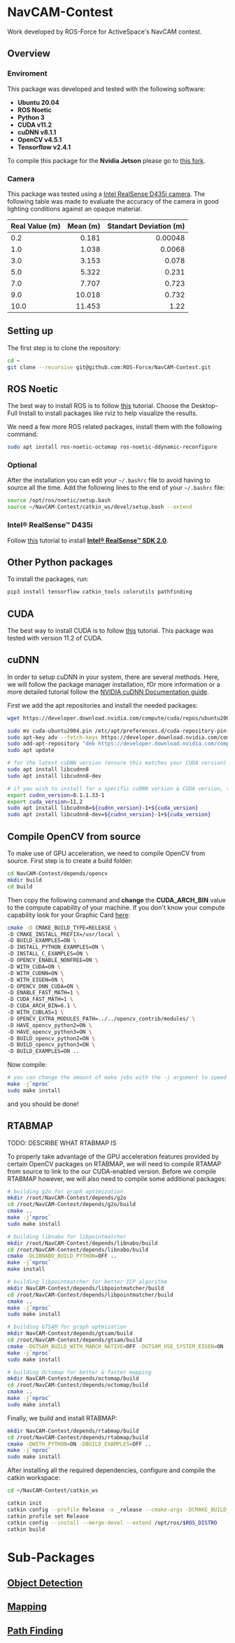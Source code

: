 # NavCAM-Contest

Work developed by ROS-Force for ActiveSpace's NavCAM contest.

## Overview

### Enviroment

This package was developed and tested with the following software:

- **Ubuntu 20.04**
- **ROS Noetic**
- **Python 3**
- **CUDA v11.2**
- **cuDNN v8.1.1**
- **OpenCV v4.5.1**
- **Tensorflow v2.4.1**

To compile this package for the **Nvidia Jetson** please go to [this fork]().

### Camera

This package was tested using a [Intel RealSense D435i camera](https://www.intelrealsense.com/depth-camera-d435i/).
The following table was made to evaluate the accuracy of the camera in good lighting conditions against an opaque material.

| Real Value (m) | Mean (m) | Standart Deviation (m) |
| -------------- | -------: | ---------------------: |
| 0.2            |    0.181 |                0.00048 |
| 1.0            |    1.038 |                 0.0068 |
| 3.0            |    3.153 |                  0.078 |
| 5.0            |    5.322 |                  0.231 |
| 7.0            |    7.707 |                  0.723 |
| 9.0            |   10.018 |                  0.732 |
| 10.0           |   11.453 |                   1.22 |

## Setting up

The first step is to clone the repository:

```bash
cd ~
git clone --recursive git@github.com:ROS-Force/NavCAM-Contest.git
```

## ROS Noetic

The best way to install ROS is to follow [this](http://wiki.ros.org/noetic/Installation/Ubuntu) tutorial. Choose the Desktop-Full Install to install packages like rviz to help visualize the results.

We need a few more ROS related packages, install them with the following command:

```bash
sudo apt install ros-noetic-octomap ros-noetic-ddynamic-reconfigure
```

### Optional

After the installation you can edit your `~/.bashrc` file to avoid having to source all the time. Add the following lines to the end of your `~/.bashrc` file:

```bash
source /opt/ros/noetic/setup.bash
source ~/NavCAM-Contest/catkin_ws/devel/setup.bash --extend
```

### Intel® RealSense™ D435i 

Follow [this](https://github.com/IntelRealSense/librealsense/blob/master/doc/distribution_linux.md#installing-the-packages) tutorial to install [**Intel® RealSense™ SDK 2.0**](https://github.com/IntelRealSense/librealsense).

## Other Python packages

To install the packages, run:

```bash
pip3 install tensorflow catkin_tools colorutils pathfinding
```

## CUDA

The best way to install CUDA is to follow [this](https://docs.nvidia.com/cuda/cuda-installation-guide-linux/index.html) tutorial. This package was tested with version 11.2 of CUDA.

## cuDNN

In order to setup cuDNN in your system, there are several methods. Here, we will follow the package manager installation, fOr more information or a more detailed tutorial follow the [NVIDIA cuDNN Documentation guide](https://docs.nvidia.com/deeplearning/cudnn/install-guide/index.html). 

First we add the apt repositories and install the needed packages:

```bash
wget https://developer.download.nvidia.com/compute/cuda/repos/ubuntu2004/x86_64/cuda-ubuntu2004.pin 

sudo mv cuda-ubuntu2004.pin /etc/apt/preferences.d/cuda-repository-pin-600
sudo apt-key adv --fetch-keys https://developer.download.nvidia.com/compute/cuda/repos/ubuntu2004/x86_64/7fa2af80.pub
sudo add-apt-repository "deb https://developer.download.nvidia.com/compute/cuda/repos/ubuntu2004/x86_64/ /"
sudo apt update
```

```bash
# for the latest cuDNN version (ensure this matches your CUDA version)
sudo apt install libcudnn8
sudo apt install libcudnn8-dev
```

```bash
# if you wish to install for a specific cuDNN version & CUDA version, then replace the values below
export cudnn_version=8.1.1.33-1
export cuda_version=11.2
sudo apt install libcudnn8=${cudnn_version}-1+${cuda_version}
sudo apt install libcudnn8-dev=${cudnn_version}-1+${cuda_version}
```

## Compile OpenCV from source

To make use of GPU acceleration, we need to compile OpenCV from source. First step is to create a build folder:

```bash
cd NavCAM-Contest/depends/opencv
mkdir build
cd build
```

Then copy the following command and **change** the **CUDA_ARCH_BIN** value to the compute capability of your machine. If you don't know your compute capability look for your Graphic Card [here](https://developer.nvidia.com/cuda-gpus):

```bash
cmake -D CMAKE_BUILD_TYPE=RELEASE \
-D CMAKE_INSTALL_PREFIX=/usr/local \
-D BUILD_EXAMPLES=ON \
-D INSTALL_PYTHON_EXAMPLES=ON \
-D INSTALL_C_EXAMPLES=ON \
-D OPENCV_ENABLE_NONFREE=ON \
-D WITH_CUDA=ON \
-D WITH_CUDNN=ON \
-D WITH_EIGEN=ON \
-D OPENCV_DNN_CUDA=ON \
-D ENABLE_FAST_MATH=1 \
-D CUDA_FAST_MATH=1 \
-D CUDA_ARCH_BIN=6.1 \
-D WITH_CUBLAS=1 \
-D OPENCV_EXTRA_MODULES_PATH=../../opencv_contrib/modules/ \
-D HAVE_opencv_python2=ON \
-D HAVE_opencv_python3=ON \
-D BUILD_opencv_python2=ON \
-D BUILD_opencv_python3=ON \
-D BUILD_EXAMPLES=ON ..
```
Now compile:

```bash
# you can change the amount of make jobs with the -j argument to speed up the compilation process
make -j`nproc`
sudo make install
```

and you should be done!

## RTABMAP

TODO: DESCRIBE WHAT RTABMAP IS

To properly take advantage of the GPU acceleration features provided by certain OpenCV packages on RTABMAP, we will need to compile RTAMAP from source to link to the our CUDA-enabled version. Before we compile RTABMAP however, we will also need to compile some additional packages:

```bash
# building g2o for graph optimization
mkdir /root/NavCAM-Contest/depends/g2o
cd /root/NavCAM-Contest/depends/g2o/build
cmake ..
make -j`nproc`
sudo make install

# building libnabo for libpointmatcher
mkdir /root/NavCAM-Contest/depends/libnabo/build
cd /root/NavCAM-Contest/depends/libnabo/build
cmake -DLIBNABO_BUILD_PYTHON=OFF ..
make -j`nproc`
make install

# building libpointmatcher for better ICP algorithm
mkdir NavCAM-Contest/depends/libpointmatcher/build
cd /root/NavCAM-Contest/depends/libpointmatcher/build
cmake ..
make -j`nproc`
sudo make install

# building GTSAM for graph optmization
mkdir NavCAM-Contest/depends/gtsam/build
cd /root/NavCAM-Contest/depends/gtsam/build
cmake -DGTSAM_BUILD_WITH_MARCH_NATIVE=OFF -DGTSAM_USE_SYSTEM_EIGEN=ON ..
make -j`nproc`
sudo make install

# building Octomap for better & faster mapping
mkdir NavCAM-Contest/depends/octomap/build
cd /root/NavCAM-Contest/depends/octomap/build
cmake ..
make -j`nproc`
sudo make install
```

Finally, we build and install RTABMAP:

```bash
mkdir NavCAM-Contest/depends/rtabmap/build
cd /root/NavCAM-Contest/depends/rtabmap/build
cmake -DWITH_PYTHON=ON -DBUILD_EXAMPLES=OFF ..
make -j`nproc` 
sudo make install
```

After installing all the required dependencies, configure and compile the catkin workspace:

```bash
cd ~/NavCAM-Contest/catkin_ws

catkin init
catkin config --profile Release -x _release --cmake-args -DCMAKE_BUILD_TYPE=Release
catkin profile set Release
catkin config --install --merge-devel --extend /opt/ros/$ROS_DISTRO
catkin build
```

# Sub-Packages

## [Object Detection](/catkin_ws/src/object_detection)

## [Mapping](/catkin_ws/src/mapping)

## [Path Finding](/catkin_ws/src/path_finding)
